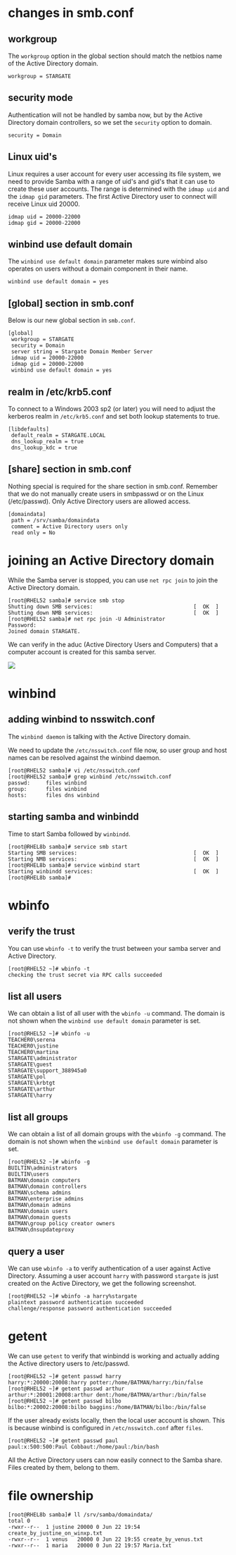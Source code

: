 # changes in smb.conf

## workgroup

The `workgroup` option in the global section should match the netbios
name of the Active Directory domain.

    workgroup = STARGATE
            

## security mode

Authentication will not be handled by samba now, but by the Active
Directory domain controllers, so we set the `security` option to domain.

    security = Domain
            

## Linux uid\'s

Linux requires a user account for every user accessing its file system,
we need to provide Samba with a range of uid\'s and gid\'s that it can
use to create these user accounts. The range is determined with the
`idmap uid` and the `idmap gid` parameters.
The first Active Directory user to connect will receive Linux uid 20000.

    idmap uid = 20000-22000
    idmap gid = 20000-22000
            

## winbind use default domain

The `winbind use default domain` parameter makes sure
winbind also operates on users without a domain component in their name.

    winbind use default domain = yes
            

## \[global\] section in smb.conf

Below is our new global section in `smb.conf`.

    [global]
     workgroup = STARGATE
     security = Domain
     server string = Stargate Domain Member Server
     idmap uid = 20000-22000
     idmap gid = 20000-22000
     winbind use default domain = yes
            

## realm in /etc/krb5.conf

To connect to a Windows 2003 sp2 (or later) you will need to adjust the
kerberos realm in `/etc/krb5.conf` and set both lookup statements to
true.

    [libdefaults]
     default_realm = STARGATE.LOCAL
     dns_lookup_realm = true
     dns_lookup_kdc = true
            

## \[share\] section in smb.conf

Nothing special is required for the share section in smb.conf. Remember
that we do not manually create users in smbpasswd or on the Linux
(/etc/passwd). Only Active Directory users are allowed access.

    [domaindata]
     path = /srv/samba/domaindata
     comment = Active Directory users only
     read only = No
            

# joining an Active Directory domain

While the Samba server is stopped, you can use
`net rpc join` to join the Active Directory domain.

    [root@RHEL52 samba]# service smb stop
    Shutting down SMB services:                                [  OK  ]
    Shutting down NMB services:                                [  OK  ]
    [root@RHEL52 samba]# net rpc join -U Administrator
    Password:
    Joined domain STARGATE.
        

We can verify in the aduc (Active Directory Users and Computers) that a
computer account is created for this samba server.

![](images/sambacomputeraccount.jpg)

# winbind

## adding winbind to nsswitch.conf

The `winbind daemon` is talking with the Active Directory
domain.

We need to update the `/etc/nsswitch.conf` file now, so
user group and host names can be resolved against the winbind daemon.

    [root@RHEL52 samba]# vi /etc/nsswitch.conf 
    [root@RHEL52 samba]# grep winbind /etc/nsswitch.conf 
    passwd:     files winbind
    group:      files winbind
    hosts:      files dns winbind
            

## starting samba and winbindd

Time to start Samba followed by `winbindd`.

    [root@RHEL8b samba]# service smb start
    Starting SMB services:                                     [  OK  ]
    Starting NMB services:                                     [  OK  ]
    [root@RHEL8b samba]# service winbind start
    Starting winbindd services:                                [  OK  ]
    [root@RHEL8b samba]# 
            

# wbinfo

## verify the trust

You can use `wbinfo -t` to verify the trust between your
samba server and Active Directory.

    [root@RHEL52 ~]# wbinfo -t
    checking the trust secret via RPC calls succeeded
            

## list all users

We can obtain a list of all user with the `wbinfo -u` command. The
domain is not shown when the `winbind use default domain` parameter is
set.

    [root@RHEL52 ~]# wbinfo -u
    TEACHER0\serena
    TEACHER0\justine
    TEACHER0\martina
    STARGATE\administrator
    STARGATE\guest
    STARGATE\support_388945a0
    STARGATE\pol
    STARGATE\krbtgt
    STARGATE\arthur
    STARGATE\harry
            

## list all groups

We can obtain a list of all domain groups with the `wbinfo -g` command.
The domain is not shown when the `winbind use default domain` parameter
is set.

    [root@RHEL52 ~]# wbinfo -g
    BUILTIN\administrators
    BUILTIN\users
    BATMAN\domain computers
    BATMAN\domain controllers
    BATMAN\schema admins
    BATMAN\enterprise admins
    BATMAN\domain admins
    BATMAN\domain users
    BATMAN\domain guests
    BATMAN\group policy creator owners
    BATMAN\dnsupdateproxy
            

## query a user

We can use `wbinfo -a` to verify authentication of a user
against Active Directory. Assuming a user account `harry` with password
`stargate` is just created on the Active Directory, we get the following
screenshot.

    [root@RHEL52 ~]# wbinfo -a harry%stargate
    plaintext password authentication succeeded
    challenge/response password authentication succeeded
            

# getent

We can use `getent` to verify that winbindd is working and
actually adding the Active directory users to /etc/passwd.

    [root@RHEL52 ~]# getent passwd harry
    harry:*:20000:20008:harry potter:/home/BATMAN/harry:/bin/false
    [root@RHEL52 ~]# getent passwd arthur
    arthur:*:20001:20008:arthur dent:/home/BATMAN/arthur:/bin/false
    [root@RHEL52 ~]# getent passwd bilbo
    bilbo:*:20002:20008:bilbo baggins:/home/BATMAN/bilbo:/bin/false
        

If the user already exists locally, then the local user account is
shown. This is because winbind is configured in
`/etc/nsswitch.conf` after `files`.

    [root@RHEL52 ~]# getent passwd paul
    paul:x:500:500:Paul Cobbaut:/home/paul:/bin/bash
        

All the Active Directory users can now easily connect to the Samba
share. Files created by them, belong to them.

# file ownership

    [root@RHEL8b samba]# ll /srv/samba/domaindata/
    total 0
    -rwxr--r--  1 justine 20000 0 Jun 22 19:54 create_by_justine_on_winxp.txt
    -rwxr--r--  1 venus   20000 0 Jun 22 19:55 create_by_venus.txt
    -rwxr--r--  1 maria   20000 0 Jun 22 19:57 Maria.txt
        
